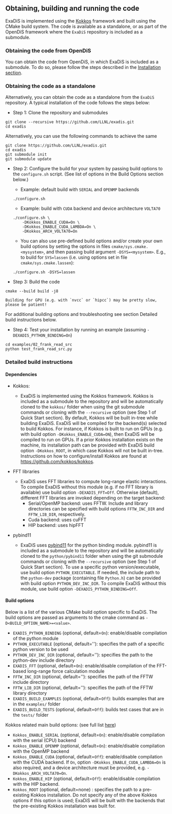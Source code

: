 ## Obtaining, building and running the code

ExaDiS is implemented using the [Kokkos](https://kokkos.org) framework and built using the CMake build system. The code is available as a standalone, or as part of the OpenDiS framework where the `ExaDiS` repository is included as a submodule.

### Obtaining the code from OpenDiS

You can obtain the code from OpenDiS, in which ExaDiS is included as a submodule. To do so, please follow the steps described in the [Installation section](../../../installation/index).


### Obtaining the code as a standalone

Alternatively, you can obtain the code as a standalone from the `ExaDiS` repository. A typical installation of the code follows the steps below:

* Step 1: Clone the repository and submodules
```
git clone --recursive https://github.com/LLNL/exadis.git
cd exadis
```
Alternatively, you can use the following commands to achieve the same
```
git clone https://github.com/LLNL/exadis.git
cd exadis
git submodule init
git submodule update
```

* Step 2: Configure the build for your system by passing build options to the `configure.sh` script. (See list of options in the Build Options section below.)
    * Example: default build with `SERIAL` and `OPENMP` backends
    ```
    ./configure.sh
    ```
    * Example: build with `CUDA` backend and device architecture `VOLTA70`
    ```
    ./configure.sh \
        -DKokkos_ENABLE_CUDA=On \
        -DKokkos_ENABLE_CUDA_LAMBDA=On \
        -DKokkos_ARCH_VOLTA70=On  
    ```
    * You can also use pre-defined build options and/or create your own build options by setting the options in files `cmake/sys.cmake.<mysystem>`, and then passing build argument `-DSYS=<mysystem>`. E.g., to build for `SYS=lassen` (i.e. using options set in file `cmake/sys.cmake.lassen`):
    ```
    ./configure.sh -DSYS=lassen
    ```

* Step 3: Build the code
```
cmake --build build -j8
```

```{note}
Building for GPU (e.g. with `nvcc` or `hipcc`) may be pretty slow, please be patient!
```
For additional building options and troubleshooting see section Detailed build instructions below.

* Step 4: Test your installation by running an example (assuming `-DEXADIS_PYTHON_BINDING=On`)
```
cd examples/02_frank_read_src
python test_frank_read_src.py
```


### Detailed build instructions

#### Dependencies

* Kokkos:
    * ExaDiS is implemented using the Kokkos framework. Kokkos is included as a submodule to the repository and will be automatically cloned to the `kokkos/` folder when using the git submodule commands or cloning with the `--recursive` option (see Step 1 of Quick Start section). By default, Kokkos will be built in-tree while building ExaDiS. ExaDiS will be compiled for the backend(s) selected to build Kokkos. For instance, if Kokkos is built to run on GPUs (e.g. with build option `-DKokkos_ENABLE_CUDA=ON`), then ExaDiS will be compiled to run on GPUs. If a prior Kokkos installation exists on the machine, its installation path can be provided with ExaDiS build option `-DKokkos_ROOT`, in which case Kokkos will not be built in-tree. Instructions on how to configure/install Kokkos are found at https://github.com/kokkos/kokkos.
    
* FFT libraries
    * ExaDiS uses FFT libraries to compute long-range elastic interactions. To compile ExaDiS without this module (e.g. if no FFT library is available) use build option `-DEXADIS_FFT=Off`. Otherwise (default), different FFT libraries are invoked depending on the target backend:
        * Serial/OpenMP backend: uses FFTW. Include and library directories can be specified with build options `FFTW_INC_DIR` and `FFTW_LIB_DIR`, respectively.
        * Cuda backend: uses cuFFT
        * HIP backend: uses hipFFT
        
* pybind11
    * ExaDiS uses [pybind11](https://github.com/pybind/pybind11) for the python binding module. pybind11 is included as a submodule to the repository and will be automatically cloned to the `python/pybind11` folder when using the git submodule commands or cloning with the `--recursive` option (see Step 1 of Quick Start section).
    To use a specific python version/executable, use build option `PYTHON_EXECUTABLE`. If needed, the include path to the `python-dev` package (containing file `Python.h`) can be provided with build option `PYTHON_DEV_INC_DIR`.
    To compile ExaDiS without this module, use build option `-DEXADIS_PYTHON_BINDING=Off`.


#### Build options

Below is a list of the various CMake build option specific to ExaDiS. The build options are passed as arguments to the cmake command as `-D<BUILD_OPTION_NAME>=<value>`.

* `EXADIS_PYTHON_BINDING` (optional, default=`On`): enable/disable compilation of the python module
* `PYTHON_EXECUTABLE` (optional, default=''): specifies the path of a specific python version to be used
* `PYTHON_DEV_INC_DIR` (optional, default=''): specifies the path to the python-dev include directory
* `EXADIS_FFT` (optional, default=`On`): enable/disable compilation of the FFT-based long-range force calculation module
* `FFTW_INC_DIR` (optional, default=''): specifies the path of the FFTW include directory
* `FFTW_LIB_DIR` (optional, default=''): specifies the path of the FFTW library directory
* `EXADIS_BUILD_EXAMPLES` (optional, default=`Off`): builds examples that are in the `examples/` folder
* `EXADIS_BUILD_TESTS` (optional, default=`Off`): builds test cases that are in the `tests/` folder

Kokkos related main build options: (see full list [here](https://kokkos.org/kokkos-core-wiki/keywords.html))
* `Kokkos_ENABLE_SERIAL` (optional, default=`On`): enable/disable compilation with the serial (CPU) backend
* `Kokkos_ENABLE_OPENMP` (optional, default=`On`): enable/disable compilation with the OpenMP backend
* `Kokkos_ENABLE_CUDA` (optional, default=`Off`): enable/disable compilation with the CUDA backend. If `On`, option `-DKokkos_ENABLE_CUDA_LAMBDA=On` is also required, and a device architecture must be provided, e.g. `-DKokkos_ARCH_VOLTA70=On`.
* `Kokkos_ENABLE_HIP` (optional, default=`Off`): enable/disable compilation with the HIP backend.
* `Kokkos_ROOT` (optional, default=none) : specifies the path to a pre-existing Kokkos installation. Do not specify any of the above Kokkos options if this option is used; ExaDiS will be built with the backends that the pre-existing Kokkos installation was built for.
